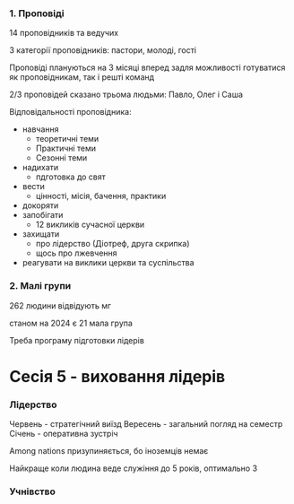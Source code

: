 ### 1. Проповіді
14 проповідників та ведучих

3 категорії проповідників: пастори, молоді, гості

Проповіді плануються на 3 місяці вперед задля можливості готуватися як проповідникам, так і решті команд

2/3 проповідей сказано трьома людьми: Павло, Олег і Саша

Відповідальності проповідника:
- навчання
	- теоретичні теми
	- Практичні теми
	- Сезонні теми
- надихати
	- пдготовка до свят
- вести
	- цінності, місія, бачення, практики
- докоряти
- запобігати
	- 12 викликів сучасної церкви
- захищати
	- про лідерство (Діотреф, друга скрипка)
	- щось про лжевчення
- реагувати на виклики церкви та суспільства



### 2. Малі групи
262 людини відвідують мг

станом на 2024 є 21 мала група

Треба програму підготовки лідерів



# Сесія 5 - виховання лідерів

### Лідерство
Червень - стратегічний виїзд
Вересень - загальний погляд на семестр
Січень - оперативна зустріч

Among nations призупиняється, бо іноземців немає

Найкраще коли людина веде служіння до 5 років, оптимально 3


### Учнівство





